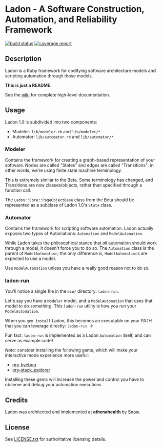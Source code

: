 # Ladon - A Software Construction, Automation, and Reliability Framework

[![build status](https://gitlab.athenahealth.com/ssnow/ladon/badges/master/build.svg)](https://gitlab.athenahealth.com/ssnow/ladon/commits/master) [![coverage report](https://gitlab.athenahealth.com/ssnow/ladon/badges/master/coverage.svg)](https://gitlab.athenahealth.com/ssnow/ladon/commits/master)

## Description

Ladon is a Ruby framework for codifying software architecture models and scripting automation through those models.

**This is just a README.** 

See the [wiki](https://gitlab.athenahealth.com/ssnow/ladon/wikis/home) for complete high-level documentation.

## Usage

Ladon 1.0 is subdivided into two components:

- Modeler: `lib/modeler.rb` and `lib/modeler/*`
- Automator: `lib/automator.rb` and `lib/automator/*`

### Modeler

Contains the framework for creating a graph-based representation of your software. 
Nodes are called "States" and edges are called "Transitions"; in other words, we're using finite state machine terminology.

This is extremely similar to the Beta. Some terminology has changed, and Transitions are now classes/objects, rather than specified through a function call.

The `Ladon::Core::PageObjectBase` class from the Beta should be represented as a subclass of Ladon 1.0's `State` class.

### Automator

Contains the framework for scripting software automation.
Ladon actually exposes two types of Automations: `Automation` and `ModelAutomation`.

While Ladon takes the philosophical stance that *all* automation should work through a model, it doesn't force you to do so.
The `Automation` class is the parent of `ModelAutomation`; the only difference is, `ModelAutomation`s are expected to use a model.

Use `ModelAutomation` unless you have a really good reason not to do so.

### ladon-run

You'll notice a single file in the `bin/` directory: `ladon-run`.

Let's say you have a `Modeler` model, and a `ModelAutomation` that uses that model to do something.
This `ladon-run` utility is how you run your `ModelAutomation`. 

When you `gem install` Ladon, this becomes an executable on your PATH that you can leverage directly: `ladon-run -h`

Fun fact: `ladon-run` is implemented as a Ladon `Automation` itself, and can serve as example code!

*Note:* consider installing the following gems, which will make your interactive mode experience more useful:

- [pry-byebug](https://github.com/deivid-rodriguez/pry-byebug)
- [pry-stack_explorer](https://github.com/pry/pry-stack_explorer)

Installing these gems will increase the power and control you have to observe and debug your automation executions.

## Credits

Ladon was architected and implemented at **athenahealth** by [Snow](https://github.com/imjonsnooow).

## License

See [LICENSE.txt](LICENSE.txt) for authoritative licensing details.   